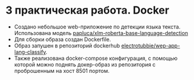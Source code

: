# 3 практическая работа. Docker

- Создано небольшое web-приложение по детекции языка текста. 
Использована модель [papluca/xlm-roberta-base-language-detection](https://huggingface.co/papluca/xlm-roberta-base-language-detection)
- Для сборки образа создан Dockerfile.
- Образ запушен в репозиторий dockerhub 
[electrotubbie/wep-app-lang-classify](https://hub.docker.com/r/electrotubbie/wep-app-lang-classify).
- Также реализована docker-compose конфигурация, с помощью которой можно поднять 
докер-образ из репозитория с проброшенным на хост 8501 портом.
